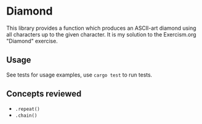 # Diamond
This library provides a function which produces an ASCII-art diamond using all characters up to the given character. It is my solution to the Exercism.org "Diamond" exercise.
## Usage
See tests for usage examples, use `cargo test` to run tests.
## Concepts reviewed
- `.repeat()`
- `.chain()`